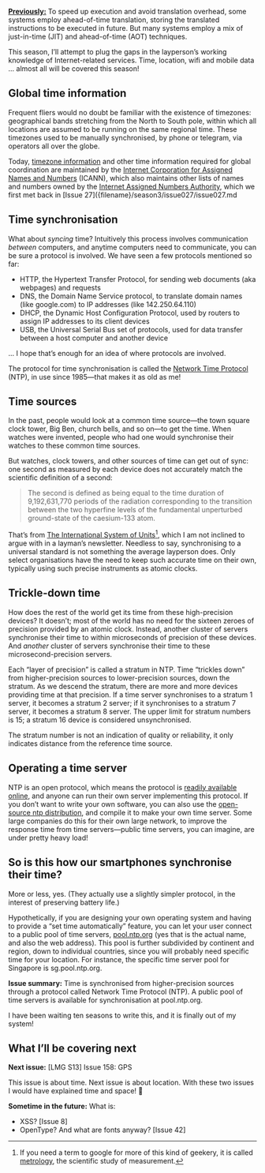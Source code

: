 [**Previously:**](https://buttondown.email/laymansguide/archive/) To speed up execution and avoid translation overhead, some systems employ ahead-of-time translation, storing the translated instructions to be executed in future. But many systems employ a mix of just-in-time (JIT) and ahead-of-time (AOT) techniques.

This season, I’ll attempt to plug the gaps in the layperson’s working knowledge of Internet-related services. Time, location, wifi and mobile data ... almost all will be covered this season!

## Global time information

Frequent fliers would no doubt be familiar with the existence of timezones: geographical bands stretching from the North to South pole, within which all locations are assumed to be running on the same regional time. These timezones used to be manually synchronised, by phone or telegram, via operators all over the globe.

Today, [timezone information](https://en.wikipedia.org/wiki/Tz_database) and other time information required for global coordination are maintained by the [Internet Corporation for Assigned Names and Numbers](https://en.wikipedia.org/wiki/ICANN) (ICANN), which also maintains other lists of names and numbers owned by the [Internet Assigned Numbers Authority](https://en.wikipedia.org/wiki/Internet_Assigned_Numbers_Authority), which we first met back in [Issue 27]({filename}/season3/issue027/issue027.md

## Time synchronisation

What about *syncing* time? Intuitively this process involves communication *between* computers, and anytime computers need to communicate, you can be sure a protocol is involved. We have seen a few protocols mentioned so far:

- HTTP, the Hypertext Transfer Protocol, for sending web documents (aka webpages) and requests
- DNS, the Domain Name Service protocol, to translate domain names (like google.com) to IP addresses (like 142.250.64.110)
- DHCP, the Dynamic Host Configuration Protocol, used by routers to assign IP addresses to its client devices
- USB, the Universal Serial Bus set of protocols, used for data transfer between a host computer and another device

... I hope that’s enough for an idea of where protocols are involved.

The protocol for time synchronisation is called the [Network Time Protocol](https://en.wikipedia.org/wiki/Network_Time_Protocol) (NTP), in use since 1985—that makes it as old as me!

## Time sources

In the past, people would look at a common time source—the town square clock tower, Big Ben, church bells, and so on—to get the time. When watches were invented, people who had one would synchronise their watches to these common time sources.

But watches, clock towers, and other sources of time can get out of sync: one second as measured by each device does not accurately match the scientific definition of a second:

> The second is defined as being equal to the time duration of 9,192,631,770 periods of the radiation corresponding to the transition between the two hyperfine levels of the fundamental unperturbed ground-state of the caesium-133 atom.

That’s from [The International System of Units](https://www.bipm.org/documents/20126/41483022/SI-Brochure-9.pdf/fcf090b2-04e6-88cc-1149-c3e029ad8232)[^1], which I am not inclined to argue with in a layman’s newsletter. Needless to say, synchronising to a universal standard is not something the average layperson does. Only select organisations have the need to keep such accurate time on their own, typically using such precise instruments as atomic clocks.

[^1]: If you need a term to google for more of this kind of geekery, it is called [metrology](https://en.wikipedia.org/wiki/Metrology), the scientific study of measurement.

## Trickle-down time

How does the rest of the world get its time from these high-precision devices? It doesn’t; most of the world has no need for the sixteen zeroes of precision provided by an atomic clock. Instead, another cluster of servers synchronise their time to within microseconds of precision of these devices. And *another* cluster of servers synchronise their time to these microsecond-precision servers.

Each “layer of precision” is called a stratum in NTP. Time “trickles down” from higher-precision sources to lower-precision sources, down the stratum. As we descend the stratum, there are more and more devices providing time at that precision. If a time server synchronises to a stratum 1 server, it becomes a stratum 2 server; if it synchronises to a stratum 7 server, it becomes a stratum 8 server. The upper limit for stratum numbers is 15; a stratum 16 device is considered unsynchronised.

The stratum number is not an indication of quality or reliability, it only indicates distance from the reference time source.

## Operating a time server

NTP is an open protocol, which means the protocol is [readily available online](https://www.ntp.org/), and anyone can run their own server implementing this protocol. If you don’t want to write your own software, you can also use the [open-source ntp distribution](https://github.com/ntp-project/ntp), and compile it to make your own time server. Some large companies do this for their own large network, to improve the response time from time servers—public time servers, you can imagine, are under pretty heavy load!

## So is this how our smartphones synchronise their time?

More or less, yes. (They actually use a slightly simpler protocol, in the interest of preserving battery life.)

Hypothetically, if you are designing your own operating system and having to provide a “set time automatically” feature, you can let your user connect to a public pool of time servers, [pool.ntp.org](https://www.pool.ntp.org/en/) (yes that is the actual name, and also the web address). This pool is further subdivided by continent and region, down to individual countries, since you will probably need specific time for your location. For instance, the specific time server pool for Singapore is sg.pool.ntp.org.

**Issue summary:** Time is synchronised from higher-precision sources through a protocol called Network Time Protocol (NTP). A public pool of time servers is available for synchronisation at pool.ntp.org.

I have been waiting ten seasons to write this, and it is finally out of my system!

## What I’ll be covering next

**Next issue:** [LMG S13] Issue 158: GPS

This issue is about time. Next issue is about location. With these two issues I would have explained time and space! 🤭

**Sometime in the future:** What is:

- XSS? [Issue 8]
- OpenType? And what are fonts anyway? [Issue 42]
